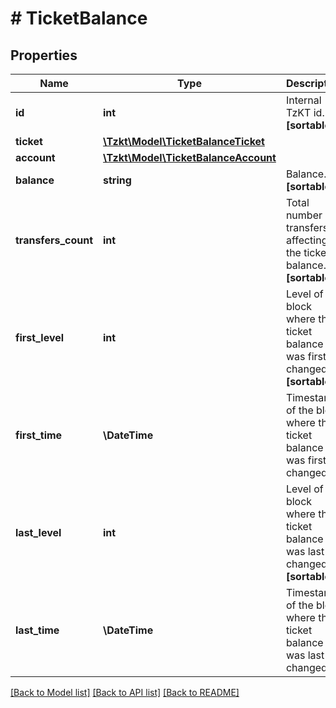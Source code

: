 # # TicketBalance

## Properties

Name | Type | Description | Notes
------------ | ------------- | ------------- | -------------
**id** | **int** | Internal TzKT id.   **[sortable]** | [optional]
**ticket** | [**\Tzkt\Model\TicketBalanceTicket**](TicketBalanceTicket.md) |  | [optional]
**account** | [**\Tzkt\Model\TicketBalanceAccount**](TicketBalanceAccount.md) |  | [optional]
**balance** | **string** | Balance.   **[sortable]** | [optional]
**transfers_count** | **int** | Total number of transfers, affecting the ticket balance.   **[sortable]** | [optional]
**first_level** | **int** | Level of the block where the ticket balance was first changed.   **[sortable]** | [optional]
**first_time** | **\DateTime** | Timestamp of the block where the ticket balance was first changed. | [optional]
**last_level** | **int** | Level of the block where the ticket balance was last changed.   **[sortable]** | [optional]
**last_time** | **\DateTime** | Timestamp of the block where the ticket balance was last changed. | [optional]

[[Back to Model list]](../../README.md#models) [[Back to API list]](../../README.md#endpoints) [[Back to README]](../../README.md)

